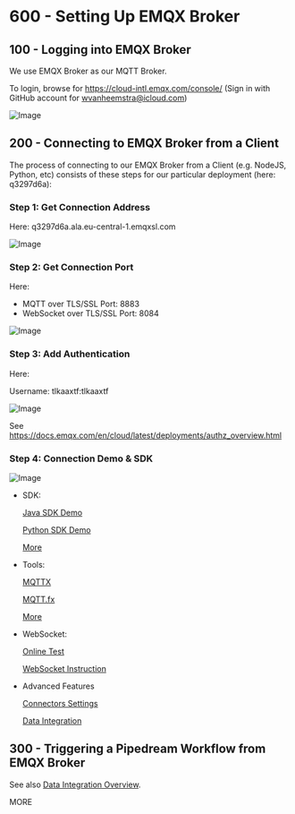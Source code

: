 # 600 - Setting Up EMQX Broker

## 100 - Logging into EMQX Broker

We use EMQX Broker as our MQTT Broker.

To login, browse for https://cloud-intl.emqx.com/console/ (Sign in with GitHub account for wvanheemstra@icloud.com)

![Image](https://github.com/user-attachments/assets/9e132501-a827-4ff3-9eee-cb7cbdbae66f)

## 200 - Connecting to EMQX Broker from a Client

The process of connecting to our EMQX Broker from a Client (e.g. NodeJS, Python, etc) consists of these steps for our particular deployment (here: q3297d6a):

### Step 1: Get Connection Address

Here: q3297d6a.ala.eu-central-1.emqxsl.com

![Image](https://github.com/user-attachments/assets/4e9a479a-ceb1-49c7-8c71-f012edbb2e53)

### Step 2: Get Connection Port

Here: 

- MQTT over TLS/SSL Port: 8883
- WebSocket over TLS/SSL Port: 8084

![Image](https://github.com/user-attachments/assets/84cec9ec-3ac4-4cab-ab7f-517c9cd17642)

### Step 3: Add Authentication

Here:

Username: tlkaaxtf:tlkaaxtf 

![Image](https://github.com/user-attachments/assets/c6364821-54aa-4d41-b390-6f274810787b)

See https://docs.emqx.com/en/cloud/latest/deployments/authz_overview.html

### Step 4: Connection Demo & SDK

![Image](https://github.com/user-attachments/assets/1ed491e7-44c7-4e01-a7d6-5d019c409ed4)

- SDK:

  [Java SDK Demo](https://docs.emqx.com/en/cloud/latest/connect_to_deployments/java_sdk.html)

  [Python SDK Demo](https://docs.emqx.com/en/cloud/latest/connect_to_deployments/python_sdk.html)

  [More](https://docs.emqx.com/en/cloud/latest/connect_to_deployments/overview.html)

- Tools:

  [MQTTX](https://docs.emqx.com/en/cloud/latest/connect_to_deployments/mqttx.html)

  [MQTT.fx](https://docs.emqx.com/en/cloud/latest/connect_to_deployments/mqttfx.html)

  [More](https://docs.emqx.com/en/cloud/latest/connect_to_deployments/overview.html)

- WebSocket:

  [Online Test](https://cloud-intl.emqx.com/console/deployments/q3297d6a/online_test)

  [WebSocket Instruction](https://www.emqx.com/en/blog/connect-to-mqtt-broker-with-websocket)

- Advanced Features

  [Connectors Settings](https://docs.emqx.com/en/cloud/latest/data_integration/connectors.html)

  [Data Integration](https://docs.emqx.com/en/cloud/latest/data_integration/introduction.html)

## 300 - Triggering a Pipedream Workflow from EMQX Broker

See also [Data Integration Overview](https://docs.emqx.com/en/cloud/latest/data_integration/introduction.html).

MORE